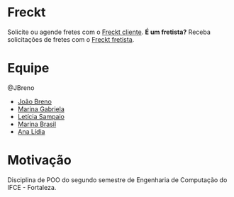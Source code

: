 # Freckt
Solicite ou agende fretes com o [Freckt cliente](https://github.com/Marina751/ProjetoPOO/tree/master/src/freckt_cliente).
**É um fretista?**
Receba solicitações de fretes com o [Freckt fretista](https://github.com/Marina751/ProjetoPOO/tree/master/src/freckt_fretista).

# Equipe
@JBreno
- [João Breno](https://github.com/JBreno)
- [Marina Gabriela](https://github.com/Marina751)
- [Letícia Sampaio](https://github.com/Leticiasampaioa)
- [Marina Brasil](https://github.com/mgradvohl)
- [Ana Lídia](https://github.com/Lidia-2309)

# Motivação
Disciplina de POO do segundo semestre de Engenharia de Computação do IFCE - Fortaleza.
